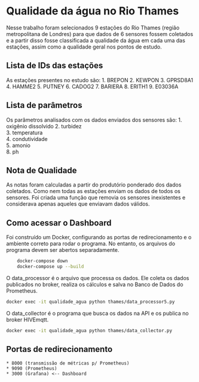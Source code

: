 # Qualidade da água no Rio Thames

Nesse trabalho foram selecionados 9 estações do Rio Thames (região metropolitana de Londres) para que dados de 6 sensores fossem coletados e a partir disso fosse classificada a qualidade da água em cada uma das estações, assim como a qualidade geral nos pontos de estudo.


## Lista de IDs das estações
As estações presentes no estudo são:
    1. BREPON
    2. KEWPON
    3. GPRSD8A1
    4. HAMME2
    5. PUTNEY
    6. CADOG2
    7. BARIERA
    8. ERITH1
    9. E03036A

## Lista de parâmetros
Os parâmetros analisados com os dados enviados dos sensores são:
    1. oxigênio dissolvido
    2. turbidez               
    3. temperatura           
    4. condutividade          
    5. amonio               
    8. ph                        

## Nota de Qualidade
As notas foram calculadas a partir do produtório ponderado dos dados coletados. Como nem todas as estações enviam os dados de todos os sensores. Foi criada uma função que removia os sensores inexistentes e considerava apenas aqueles que enviavam dados válidos.


## Como acessar o Dashboard
Foi construído um Docker, configurando as portas de redirecionamento e o ambiente correto para rodar o programa. No entanto, os arquivos do programa devem ser abertos separadamente.

```bash
    docker-compose down
    docker-compose up --build
```

O data_processor é o arquivo que processa os dados. Ele coleta os dados publicados no broker, realiza os cálculos e salva no Banco de Dados do Prometheus. 

```bash
docker exec -it qualidade_agua python thames/data_processor5.py
```

O data_collector é o programa que busca os dados na API e os publica no broker HIVEmqtt. 

```bash
docker exec -it qualidade_agua python thames/data_collector.py
```

## Portas de redirecionamento
    * 8000 (transmissão de métricas p/ Prometheus)
    * 9090 (Prometheus)
    * 3000 (Grafana) <-- Dashboard